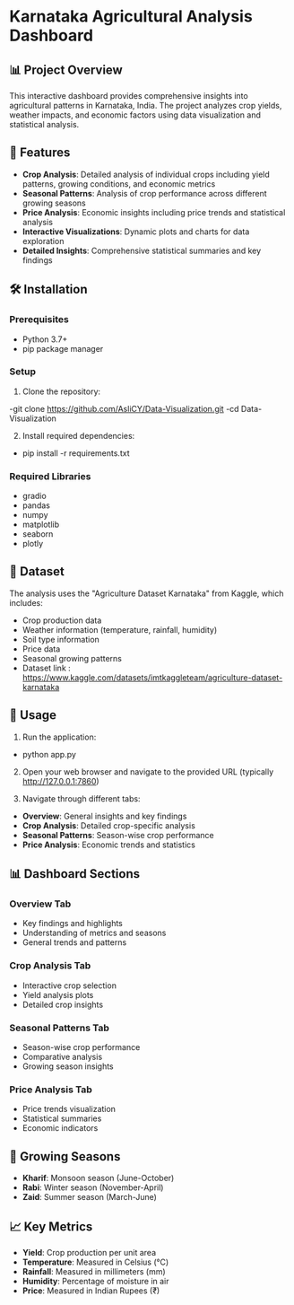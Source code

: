 # Karnataka Agricultural Analysis Dashboard

## 📊 Project Overview
This interactive dashboard provides comprehensive insights into agricultural patterns in Karnataka, India. The project analyzes crop yields, weather impacts, and economic factors using data visualization and statistical analysis.

## 🌾 Features
- **Crop Analysis**: Detailed analysis of individual crops including yield patterns, growing conditions, and economic metrics
- **Seasonal Patterns**: Analysis of crop performance across different growing seasons
- **Price Analysis**: Economic insights including price trends and statistical analysis
- **Interactive Visualizations**: Dynamic plots and charts for data exploration
- **Detailed Insights**: Comprehensive statistical summaries and key findings

## 🛠️ Installation

### Prerequisites
- Python 3.7+
- pip package manager

### Setup
1. Clone the repository:

-git clone https://github.com/AsliCY/Data-Visualization.git
-cd Data-Visualization


2. Install required dependencies:
- pip install -r requirements.txt


### Required Libraries
- gradio
- pandas
- numpy
- matplotlib
- seaborn
- plotly

## 📝 Dataset
The analysis uses the "Agriculture Dataset Karnataka" from Kaggle, which includes:
- Crop production data
- Weather information (temperature, rainfall, humidity)
- Soil type information
- Price data
- Seasonal growing patterns
- Dataset link : https://www.kaggle.com/datasets/imtkaggleteam/agriculture-dataset-karnataka

## 🚀 Usage
1. Run the application:
- python app.py

2. Open your web browser and navigate to the provided URL (typically http://127.0.0.1:7860)

3. Navigate through different tabs:
- **Overview**: General insights and key findings
- **Crop Analysis**: Detailed crop-specific analysis
- **Seasonal Patterns**: Season-wise crop performance
- **Price Analysis**: Economic trends and statistics

## 📊 Dashboard Sections

### Overview Tab
- Key findings and highlights
- Understanding of metrics and seasons
- General trends and patterns

### Crop Analysis Tab
- Interactive crop selection
- Yield analysis plots
- Detailed crop insights

### Seasonal Patterns Tab
- Season-wise crop performance
- Comparative analysis
- Growing season insights

### Price Analysis Tab
- Price trends visualization
- Statistical summaries
- Economic indicators

## 🌱 Growing Seasons
- **Kharif**: Monsoon season (June-October)
- **Rabi**: Winter season (November-April)
- **Zaid**: Summer season (March-June)

## 📈 Key Metrics
- **Yield**: Crop production per unit area
- **Temperature**: Measured in Celsius (°C)
- **Rainfall**: Measured in millimeters (mm)
- **Humidity**: Percentage of moisture in air
- **Price**: Measured in Indian Rupees (₹)

